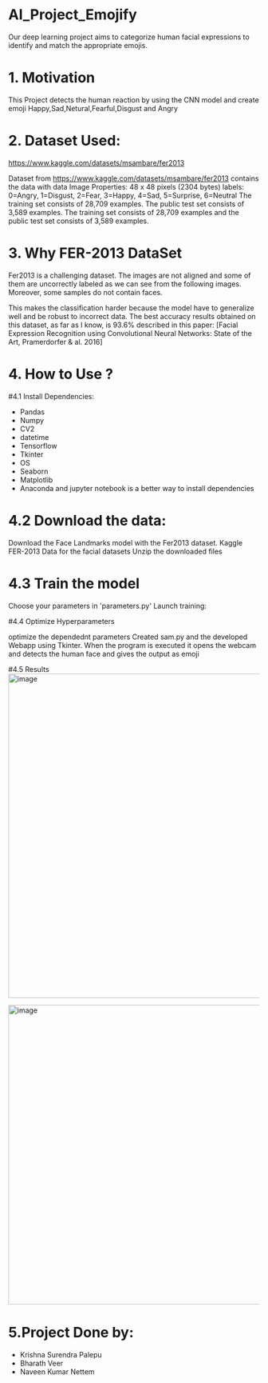 # AI_Project_Emojify
Our deep learning project aims to categorize human facial expressions to identify and match the appropriate emojis.
# 1. Motivation
This Project detects the human reaction by using the CNN model and create emoji Happy,Sad,Netural,Fearful,Disgust and Angry
 
# 2. Dataset Used:

https://www.kaggle.com/datasets/msambare/fer2013

Dataset from https://www.kaggle.com/datasets/msambare/fer2013 contains the data with data Image Properties: 48 x 48 pixels (2304 bytes) labels: 0=Angry, 1=Disgust, 2=Fear, 3=Happy, 4=Sad, 5=Surprise, 6=Neutral The training set consists of 28,709 examples. The public test set consists of 3,589 examples. The training set consists of 28,709 examples and the public test set consists of 3,589 examples.

# 3. Why FER-2013 DataSet

Fer2013 is a challenging dataset. The images are not aligned and some of them are uncorrectly labeled as we can see from the following images. Moreover, some samples do not contain faces.


This makes the classification harder because the model have to generalize well and be robust to incorrect data. The best accuracy results obtained on this dataset, as far as I know, is 93.6% described in this paper: [Facial Expression Recognition using Convolutional Neural Networks: State of the Art, Pramerdorfer & al. 2016]

# 4. How to Use ?

#4.1 Install Dependencies:

* Pandas
* Numpy
* CV2
* datetime
* Tensorflow
* Tkinter
* OS
* Seaborn
* Matplotlib
* Anaconda and jupyter notebook is a better way to install dependencies

# 4.2 Download the data:

Download the Face Landmarks model with the Fer2013 dataset.
Kaggle FER-2013 Data for the facial datasets
Unzip the downloaded files

# 4.3 Train the model
Choose your parameters in 'parameters.py'
Launch training:

#4.4 Optimize Hyperparameters

optimize the dependednt parameters
Created sam.py and the developed Webapp using Tkinter.
When the program is executed it opens the webcam and detects the human face and gives the output as emoji

#4.5 Results
<img width="649" alt="image" src="https://user-images.githubusercontent.com/116232295/236355994-24858bf9-a1c3-484d-b8b7-ce34bebae735.png">

<img width="599" alt="image" src="https://user-images.githubusercontent.com/116232295/236356018-00199497-982e-4a4b-b8a8-2b7923b6d1ae.png">


# 5.Project Done by:

* Krishna Surendra Palepu
* Bharath Veer
* Naveen Kumar Nettem
